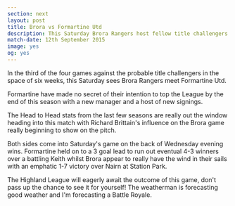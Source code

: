 ```yaml
---
section: next
layout: post
title: Brora vs Formartine Utd
description: This Saturday Brora Rangers host fellow title challengers Formartine Utd at Dudgeon Park. 
match-date: 12th September 2015
image: yes
og: yes
---
```

In the third of the four games against the probable title challengers in the space of six weeks, this Saturday sees Brora Rangers meet Formartine Utd.


Formartine have made no secret of their intention to top the League by the end of this season with a new manager and a host of new signings.

The Head to Head stats from the last few seasons are really out the window heading into this match with Richard Brittain's influence on the Brora game really beginning to show on the pitch.

Both sides come into Saturday's game on the back of Wednesday evening wins. Formartine held on to a 3 goal lead to run out eventual 4-3 winners over a battling Keith whilst Brora appear to really have the wind in their sails with an emphatic 1-7 victory over Nairn at Station Park.

The Highland League will eagerly await the outcome of this game, don't pass up the chance to see it for yourself! The weatherman is forecasting good weather and I'm forecasting a Battle Royale.